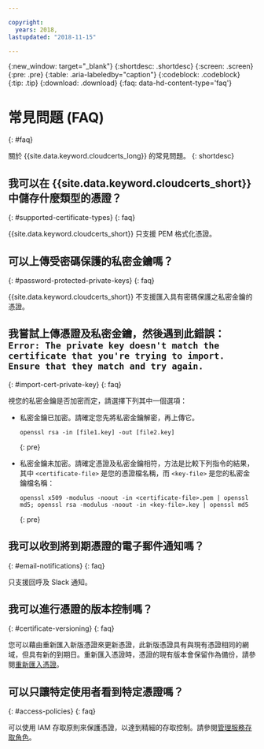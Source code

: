 ```yaml
---

copyright:
  years: 2018,
lastupdated: "2018-11-15"

---
```


{:new_window: target="_blank"}
{:shortdesc: .shortdesc}
{:screen: .screen}
{:pre: .pre}
{:table: .aria-labeledby="caption"}
{:codeblock: .codeblock}
{:tip: .tip}
{:download: .download}
{:faq: data-hd-content-type='faq'}

# 常見問題 (FAQ)
{: #faq}

關於 {{site.data.keyword.cloudcerts_long}} 的常見問題。
{: shortdesc}

## 我可以在 {{site.data.keyword.cloudcerts_short}} 中儲存什麼類型的憑證？
{: #supported-certificate-types}
{: faq}

{{site.data.keyword.cloudcerts_short}} 只支援 PEM 格式化憑證。

## 可以上傳受密碼保護的私密金鑰嗎？
{: #password-protected-private-keys}
{: faq}

{{site.data.keyword.cloudcerts_short}} 不支援匯入具有密碼保護之私密金鑰的憑證。

## 我嘗試上傳憑證及私密金鑰，然後遇到此錯誤：`Error: The private key doesn't match the certificate that you're trying to import. Ensure that they match and try again.`
{: #import-cert-private-key}
{: faq}

視您的私密金鑰是否加密而定，請選擇下列其中一個選項：

* 私密金鑰已加密。請確定您先將私密金鑰解密，再上傳它。

   ```
   openssl rsa -in [file1.key] -out [file2.key]
   ```
   {: pre}

* 私密金鑰未加密。請確定憑證及私密金鑰相符，方法是比較下列指令的結果，其中 `<certificate-file>` 是您的憑證檔名稱，而 `<key-file>` 是您的私密金鑰檔名稱：

   ```
   openssl x509 -modulus -noout -in <certificate-file>.pem | openssl md5; openssl rsa -modulus -noout -in <key-file>.key | openssl md5
   ```
   {: pre}

## 我可以收到將到期憑證的電子郵件通知嗎？
{: #email-notifications}
{: faq}

只支援回呼及 Slack 通知。

## 我可以進行憑證的版本控制嗎？
{: #certificate-versioning}
{: faq}

您可以藉由重新匯入新版憑證來更新憑證，此新版憑證具有與現有憑證相同的網域，但具有新的到期日。重新匯入憑證時，憑證的現有版本會保留作為備份，請參閱[重新匯入憑證](/docs/services/certificate-manager/managing-certificates.html#reimport-certificate)。

## 可以只讓特定使用者看到特定憑證嗎？
{: #access-policies}
{: faq}

可以使用 IAM 存取原則來保護憑證，以達到精細的存取控制。請參閱[管理服務存取角色](access-management.html)。
